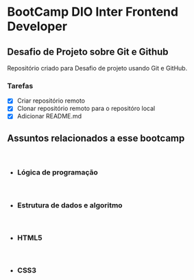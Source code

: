 # BootCamp DIO Inter Frontend Developer 

## Desafio de Projeto sobre Git e Github
Repositório criado para Desafio de projeto usando Git e GitHub.
### Tarefas

- [x] Criar repositório remoto
- [x] Clonar repositório remoto para o repositóro local
- [x] Adicionar README.md

## Assuntos relacionados a esse bootcamp
<br>

- ### Lógica de programação
<br>

- ### Estrutura de dados e algoritmo
<br>

- ### HTML5
<br>

- ### CSS3
<br>